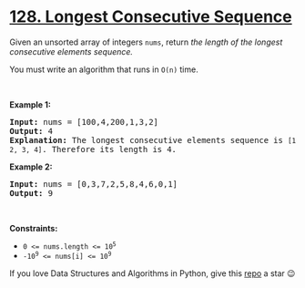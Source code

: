 # [128. Longest Consecutive Sequence][title]

<p>Given an unsorted array of integers <code>nums</code>, return <em>the length of the longest consecutive elements sequence.</em></p>
<p>You must write an algorithm that runs in <code>O(n)</code> time.</p>
<p> </p>
<p><strong>Example 1:</strong></p>
<pre><strong>Input:</strong> nums = [100,4,200,1,3,2]
<strong>Output:</strong> 4
<strong>Explanation:</strong> The longest consecutive elements sequence is <code>[1, 2, 3, 4]</code>. Therefore its length is 4.
</pre>
<p><strong>Example 2:</strong></p>
<pre><strong>Input:</strong> nums = [0,3,7,2,5,8,4,6,0,1]
<strong>Output:</strong> 9
</pre>
<p> </p>
<p><strong>Constraints:</strong></p>
<ul>
<li><code>0 &lt;= nums.length &lt;= 10<sup>5</sup></code></li>
<li><code>-10<sup>9</sup> &lt;= nums[i] &lt;= 10<sup>9</sup></code></li>
</ul>


If you love Data Structures and Algorithms in Python, give this [repo][me] a star :wink:

[title]: https://leetcode.com/problems/longest-consecutive-sequence
[me]: https://github.com/bumblebee211196/awesome-python-leetcode